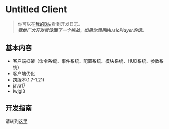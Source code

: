 # Untitled Client
> 你可以在[我的B站](https://space.bilibili.com/538684595)看到开发日志。<br>
> ***我给广大开发者设置了一个挑战，如果你想用MusicPlayer的话。***

## 基本内容
- 客户端框架（命令系统、事件系统、配置系统、模块系统、HUD系统、参数系统）
- 客户端优化
- 跨版本(1.7-1.21)
- java17
- lwjgl3

## 开发指南
请转到[这里](docs/GettingStarted.md)